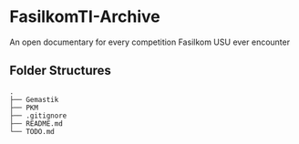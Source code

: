 # FasilkomTI-Archive
An open documentary for every competition Fasilkom USU ever encounter 

## Folder Structures

```
.
├── Gemastik
├── PKM
├── .gitignore
├── README.md
└── TODO.md
```
